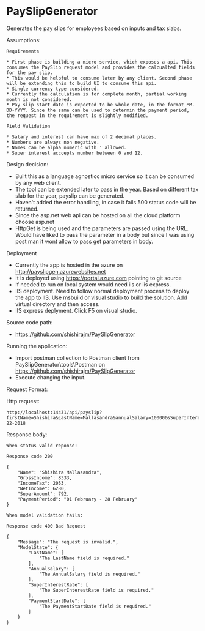 # PaySlipGenerator
Generates the pay slips for employees based on inputs and tax slabs.

Assumptions:

	Requirements

	* First phase is building a micro service, which exposes a api. This consumes the PaySlip request model and provides the calcualted fields for the pay slip.
	* This would be helpful to consume later by any client. Second phase will be extending this to build UI to consume this api.
	* Single currency type considered.
	* Currently the calculation is for complete month, partial working month is not considered.
	* Pay slip start date is expected to be whole date, in the format MM-DD-YYYY. Since the same can be used to determin the payment period, the request in the requirement is slightly modified.

	Field Validation 
	
	* Salary and interest can have max of 2 decimal places. 
	* Numbers are always non negative.
	* Names can be alpha numeric with ' allowed.
	* Super interest acccepts number between 0 and 12.
	
Design decision:
 
 * Built this as a language agnosticc micro service so it can be consumed by any web client.
 * The tool can be extended later to pass in the year. Based on different tax slab for the year, payslip can be generated.
 * Haven't added the error handling, in case it fails 500 status code will be returned.
 * Since the asp.net web api can be hosted on all the cloud platform choose asp.net
 * HttpGet is being used and the parameters are passed using the URL. Would have liked to pass the parameter in a body but since I was using post man it wont allow to pass get parameters in body.
 
Deployment

 * Currently the app is hosted in the azure on http://payslipgen.azurewebsites.net
 * It is deployed using https://portal.azure.com pointing to git source
 * If needed to run on local system would need iis or iis express.
 * IIS deployment. Need to follow normal deployment process to deploy the app to IIS. Use msbuild or visual studio to build the solution. Add virtual directory and then access.
 * IIS express deplyment. Click F5 on visual studio.

Source code path:
 * https://github.com/shishirajm/PaySlipGenerator 
 
Running the application:
 * Import postman collection to Postman client from PaySlipGenerator\tools\Postman on https://github.com/shishirajm/PaySlipGenerator
 * Execute changing the input.
 

Request Format:

Http request:

	http://localhost:14431/api/payslip?firstName=Shishira&LastName=Mallasandra&annualSalary=100000&SuperInterestRate=9.5&PaymentStartDate=2-22-2018
	
Response body:

	When status valid reponse:
	
	Response code 200
	
	{
		"Name": "Shishira Mallasandra",
		"GrossIncome": 8333,
		"IncomeTax": 2053,
		"NetIncome": 6280,
		"SuperAmount": 792,
		"PaymentPeriod": "01 February - 28 February"
	}
	
	When model validation fails: 
	
	Response code 400 Bad Request
	
	{
		"Message": "The request is invalid.",
		"ModelState": {
			"LastName": [
				"The LastName field is required."
			],
			"AnnualSalary": [
				"The AnnualSalary field is required."
			],
			"SuperInterestRate": [
				"The SuperInterestRate field is required."
			],
			"PaymentStartDate": [
				"The PaymentStartDate field is required."
			]
		}
	}